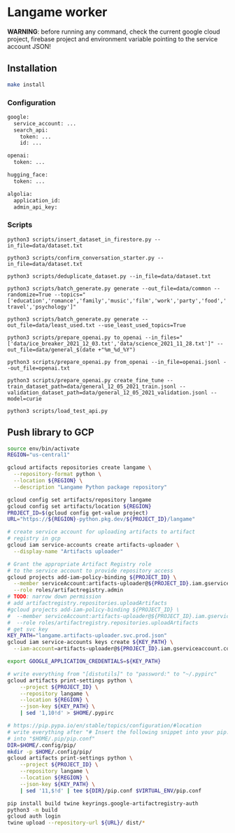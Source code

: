 # Langame worker

**WARNING**: before running any command, check the current google cloud project, firebase project and environment variable pointing to the service account JSON!


## Installation

```bash
make install
```

### Configuration

```bash
google:
  service_account: ...
  search_api:
    token: ...
    id: ...

openai:
  token: ...

hugging_face:
  token: ...

algolia:
  application_id:
  admin_api_key:
```

### Scripts

`python3 scripts/insert_dataset_in_firestore.py --in_file=data/dataset.txt`

`python3 scripts/confirm_conversation_starter.py --in_file=data/dataset.txt`

`python3 scripts/deduplicate_dataset.py --in_file=data/dataset.txt`

`python3 scripts/batch_generate.py generate --out_file=data/common --randomize=True --topics="['education','romance','family','music','film','work','party','food','travel','psychology']"`

`python3 scripts/batch_generate.py generate --out_file=data/least_used.txt --use_least_used_topics=True`

`python3 scripts/prepare_openai.py to_openai --in_files="['data/ice_breaker_2021_12_03.txt','data/science_2021_11_28.txt']" --out_file=data/general_$(date +"%m_%d_%Y")`

`python3 scripts/prepare_openai.py from_openai --in_file=openai.jsonl --out_file=openai.txt`

`python3 scripts/prepare_openai.py create_fine_tune --train_dataset_path=data/general_12_05_2021_train.jsonl --validation_dataset_path=data/general_12_05_2021_validation.jsonl --model=curie`

`python3 scripts/load_test_api.py`


## Push library to GCP

```bash
source env/bin/activate
REGION="us-central1"

gcloud artifacts repositories create langame \
  --repository-format python \
  --location ${REGION} \
  --description "Langame Python package repository"

gcloud config set artifacts/repository langame
gcloud config set artifacts/location ${REGION}
PROJECT_ID=$(gcloud config get-value project)
URL="https://${REGION}-python.pkg.dev/${PROJECT_ID}/langame"

# create service account for uploading artifacts to artifact
# registry in gcp
gcloud iam service-accounts create artifacts-uploader \
  --display-name "Artifacts uploader"

# Grant the appropriate Artifact Registry role
# to the service account to provide repository access
gcloud projects add-iam-policy-binding ${PROJECT_ID} \
  --member serviceAccount:artifacts-uploader@${PROJECT_ID}.iam.gserviceaccount.com \
  --role roles/artifactregistry.admin
# TODO: narrow down permission
# add artifactregistry.repositories.uploadArtifacts
#gcloud projects add-iam-policy-binding ${PROJECT_ID} \
#  --member serviceAccount:artifacts-uploader@${PROJECT_ID}.iam.gserviceaccount.com \
#  --role roles/artifactregistry.repositories.uploadArtifacts
# get svc key
KEY_PATH="langame.artifacts-uploader.svc.prod.json"
gcloud iam service-accounts keys create ${KEY_PATH} \
  --iam-account=artifacts-uploader@${PROJECT_ID}.iam.gserviceaccount.com

export GOOGLE_APPLICATION_CREDENTIALS=${KEY_PATH}

# write everything from "[distutils]" to "password:" to "~/.pypirc"
gcloud artifacts print-settings python \
    --project ${PROJECT_ID} \
    --repository langame \
    --location ${REGION} \
    --json-key ${KEY_PATH} \
    | sed '1,10!d' > $HOME/.pypirc

# https://pip.pypa.io/en/stable/topics/configuration/#location
# write everything after "# Insert the following snippet into your pip.conf"
# into "$HOME/.pip/pip.conf"
DIR=$HOME/.config/pip/
mkdir -p $HOME/.config/pip/
gcloud artifacts print-settings python \
    --project ${PROJECT_ID} \
    --repository langame \
    --location ${REGION} \
    --json-key ${KEY_PATH} \
    | sed '11,$!d' | tee ${DIR}/pip.conf $VIRTUAL_ENV/pip.conf

pip install build twine keyrings.google-artifactregistry-auth
python3 -m build
gcloud auth login
twine upload --repository-url ${URL}/ dist/*
```
